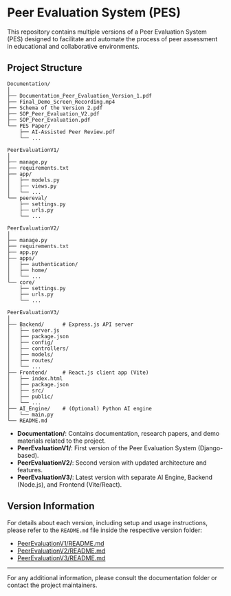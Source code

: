 # Peer Evaluation System (PES)

This repository contains multiple versions of a Peer Evaluation System (PES) designed to facilitate and automate the process of peer assessment in educational and collaborative environments.

## Project Structure

```
Documentation/
│
├── Documentation_Peer_Evaluation_Version_1.pdf
├── Final_Demo_Screen_Recording.mp4
├── Schema of the Version 2.pdf
├── SOP_Peer_Evaluation_V2.pdf
├── SOP_Peer_Evaluation.pdf
└── PES Paper/
    ├── AI-Assisted Peer Review.pdf
    └── ...

PeerEvaluationV1/
│
├── manage.py
├── requirements.txt
├── app/
│   ├── models.py
│   ├── views.py
│   └── ...
└── peereval/
    ├── settings.py
    ├── urls.py
    └── ...

PeerEvaluationV2/
│
├── manage.py
├── requirements.txt
├── app.py
├── apps/
│   ├── authentication/
│   ├── home/
│   └── ...
└── core/
    ├── settings.py
    ├── urls.py
    └── ...

PeerEvaluationV3/
│
├── Backend/      # Express.js API server
│   ├── server.js
│   ├── package.json
│   ├── config/
│   ├── controllers/
│   ├── models/
│   ├── routes/
│   └── ...
├── Frontend/     # React.js client app (Vite)
│   ├── index.html
│   ├── package.json
│   ├── src/
│   ├── public/
│   └── ...
├── AI_Engine/    # (Optional) Python AI engine
│   └── main.py
└── README.md
```

- **Documentation/**: Contains documentation, research papers, and demo materials related to the project.
- **PeerEvaluationV1/**: First version of the Peer Evaluation System (Django-based).
- **PeerEvaluationV2/**: Second version with updated architecture and features.
- **PeerEvaluationV3/**: Latest version with separate AI Engine, Backend (Node.js), and Frontend (Vite/React).

## Version Information
For details about each version, including setup and usage instructions, please refer to the `README.md` file inside the respective version folder:
- [PeerEvaluationV1/README.md](./PeerEvaluationV1/README.md)
- [PeerEvaluationV2/README.md](./PeerEvaluationV2/README.md)
- [PeerEvaluationV3/README.md](./PeerEvaluationV3/README.md)

---

For any additional information, please consult the documentation folder or contact the project maintainers.
